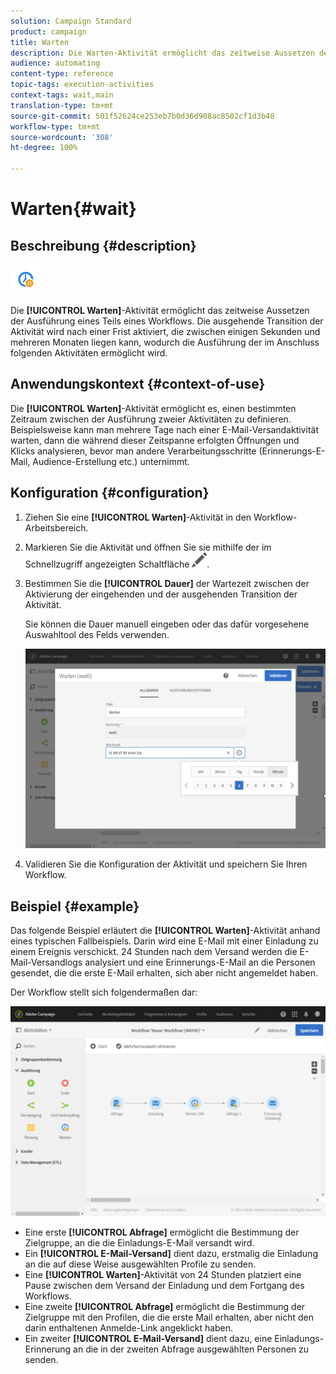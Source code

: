 ```yaml
---
solution: Campaign Standard
product: campaign
title: Warten
description: Die Warten-Aktivität ermöglicht das zeitweise Aussetzen der Ausführung eines Teils eines Workflows.
audience: automating
content-type: reference
topic-tags: execution-activities
context-tags: wait,main
translation-type: tm+mt
source-git-commit: 501f52624ce253eb7b0d36d908ac8502cf1d3b48
workflow-type: tm+mt
source-wordcount: '308'
ht-degree: 100%

---
```



# Warten{#wait}

## Beschreibung {#description}

![](assets/wait.png)

Die **[!UICONTROL Warten]**-Aktivität ermöglicht das zeitweise Aussetzen der Ausführung eines Teils eines Workflows. Die ausgehende Transition der Aktivität wird nach einer Frist aktiviert, die zwischen einigen Sekunden und mehreren Monaten liegen kann, wodurch die Ausführung der im Anschluss folgenden Aktivitäten ermöglicht wird.

## Anwendungskontext  {#context-of-use}

Die **[!UICONTROL Warten]**-Aktivität ermöglicht es, einen bestimmten Zeitraum zwischen der Ausführung zweier Aktivitäten zu definieren. Beispielsweise kann man mehrere Tage nach einer E-Mail-Versandaktivität warten, dann die während dieser Zeitspanne erfolgten Öffnungen und Klicks analysieren, bevor man andere Verarbeitungsschritte (Erinnerungs-E-Mail, Audience-Erstellung etc.) unternimmt.

## Konfiguration  {#configuration}

1. Ziehen Sie eine **[!UICONTROL Warten]**-Aktivität in den Workflow-Arbeitsbereich.
1. Markieren Sie die Aktivität und öffnen Sie sie mithilfe der im Schnellzugriff angezeigten Schaltfläche ![](assets/edit_darkgrey-24px.png).
1. Bestimmen Sie die **[!UICONTROL Dauer]** der Wartezeit zwischen der Aktivierung der eingehenden und der ausgehenden Transition der Aktivität.

   Sie können die Dauer manuell eingeben oder das dafür vorgesehene Auswahltool des Felds verwenden.

   ![](assets/wait_duration.png)

1. Validieren Sie die Konfiguration der Aktivität und speichern Sie Ihren Workflow.

## Beispiel {#example}

Das folgende Beispiel erläutert die **[!UICONTROL Warten]**-Aktivität anhand eines typischen Fallbeispiels. Darin wird eine E-Mail mit einer Einladung zu einem Ereignis verschickt. 24 Stunden nach dem Versand werden die E-Mail-Versandlogs analysiert und eine Erinnerungs-E-Mail an die Personen gesendet, die die erste E-Mail erhalten, sich aber nicht angemeldet haben.

Der Workflow stellt sich folgendermaßen dar:

![](assets/wait_example_workflow.png)

* Eine erste **[!UICONTROL Abfrage]** ermöglicht die Bestimmung der Zielgruppe, an die die Einladungs-E-Mail versandt wird.
* Ein **[!UICONTROL E-Mail-Versand]** dient dazu, erstmalig die Einladung an die auf diese Weise ausgewählten Profile zu senden.
* Eine **[!UICONTROL Warten]**-Aktivität von 24 Stunden platziert eine Pause zwischen dem Versand der Einladung und dem Fortgang des Workflows.
* Eine zweite **[!UICONTROL Abfrage]** ermöglicht die Bestimmung der Zielgruppe mit den Profilen, die die erste Mail erhalten, aber nicht den darin enthaltenen Anmelde-Link angeklickt haben.
* Ein zweiter **[!UICONTROL E-Mail-Versand]** dient dazu, eine Einladungs-Erinnerung an die in der zweiten Abfrage ausgewählten Personen zu senden.

